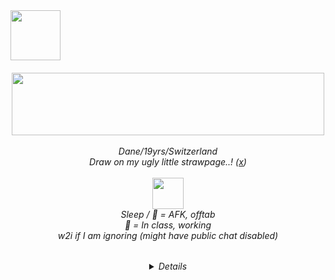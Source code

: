 <img width="80" src="https://web.archive.org/web/20091027060957/http://www.geocities.com/phnyxrayn/weedmexplore.gif">

<h6 align="center">                         
  <img  width="500" height="100" src="https://web.archive.org/web/20090728115814/http://uk.geocities.com/therealchongybaby/spacebg.gif" /> <br> <br> 
  <em> Dane/19yrs/Switzerland <br>
  Draw on my ugly little strawpage..! (<a href="https://1-900-490-freak.straw.page/">x</a>) <br> <br>
  <img  width="50" src="https://web.archive.org/web/20090727160436/http://www.geocities.com/dr_tigger/smoking-skull.gif" /> <br>
  Sleep / 🌙 = AFK, offtab <br> 
  🚫 = In class, working <br> 
  w2i if I am ignoring (might have public chat disabled)<br> <br>
<img  width="15" src="https://web.archive.org/web/20091026232923/http://www.geocities.com/Tokyo/Market/7773/star.gif" /> <br>
    <details>
      --- <br>
Locations: spawn, docks, bakery<br>
      --- <br>
Skins I have: Oneyplays, Smiling Friends, Dan VS, Rockafire Explosion, BR BA + BCS, Trailer Park Boys,Ren & Stimpy, Treasure Island (1988), Clone High, DHMIS, TF2, The Beatles, SOAD, Frank Zappa
    </details>
</h6>


<!---
1-900-490-freak/1-900-490-freak is a ✨ special ✨ repository because its `README.md` (this file) appears on your GitHub profile.
You can click the Preview link to take a look at your changes.
--->
